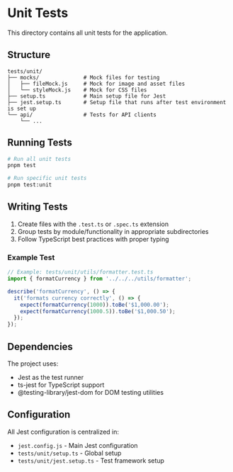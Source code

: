 # Unit Tests

This directory contains all unit tests for the application.

## Structure

```
tests/unit/
├── mocks/              # Mock files for testing
│   ├── fileMock.js     # Mock for image and asset files
│   └── styleMock.js    # Mock for CSS files
├── setup.ts            # Main setup file for Jest
├── jest.setup.ts       # Setup file that runs after test environment is set up
└── api/                # Tests for API clients
    └── ...
```

## Running Tests

```bash
# Run all unit tests
pnpm test

# Run specific unit tests
pnpm test:unit
```

## Writing Tests

1. Create files with the `.test.ts` or `.spec.ts` extension
2. Group tests by module/functionality in appropriate subdirectories
3. Follow TypeScript best practices with proper typing

### Example Test

```typescript
// Example: tests/unit/utils/formatter.test.ts
import { formatCurrency } from '../../../utils/formatter';

describe('formatCurrency', () => {
  it('formats currency correctly', () => {
    expect(formatCurrency(1000)).toBe('$1,000.00');
    expect(formatCurrency(1000.5)).toBe('$1,000.50');
  });
});
```

## Dependencies

The project uses:
- Jest as the test runner
- ts-jest for TypeScript support
- @testing-library/jest-dom for DOM testing utilities

## Configuration

All Jest configuration is centralized in:
- `jest.config.js` - Main Jest configuration
- `tests/unit/setup.ts` - Global setup
- `tests/unit/jest.setup.ts` - Test framework setup 